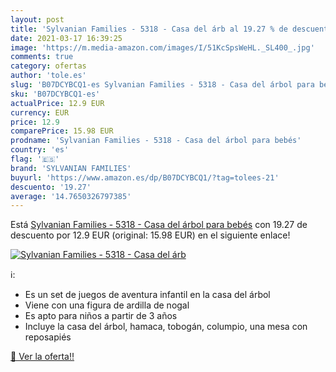 ```yaml
---
layout: post
title: 'Sylvanian Families - 5318 - Casa del árb al 19.27 % de descuento'
date: 2021-03-17 16:39:25
image: 'https://m.media-amazon.com/images/I/51KcSpsWeHL._SL400_.jpg'
comments: true
category: ofertas
author: 'tole.es'
slug: 'B07DCYBCQ1-es Sylvanian Families - 5318 - Casa del árbol para bebés'
sku: 'B07DCYBCQ1-es'
actualPrice: 12.9 EUR
currency: EUR
price: 12.9
comparePrice: 15.98 EUR
prodname: 'Sylvanian Families - 5318 - Casa del árbol para bebés'
country: 'es'
flag: '🇪🇸'
brand: 'SYLVANIAN FAMILIES'
buyurl: 'https://www.amazon.es/dp/B07DCYBCQ1/?tag=tolees-21'
descuento: '19.27'
average: '14.7650326797385'
---
```


Está [Sylvanian Families - 5318 - Casa del árbol para bebés](https://www.amazon.es/dp/B07DCYBCQ1/?tag=tolees-21) con 19.27 de descuento por 12.9 EUR (original: 15.98 EUR) en el siguiente enlace!

[![Sylvanian Families - 5318 - Casa del árb](https://m.media-amazon.com/images/I/51KcSpsWeHL._SL400_.jpg)](https://www.amazon.es/dp/B07DCYBCQ1/?tag=tolees-21)

ℹ️:

- Es un set de juegos de aventura infantil en la casa del árbol
- Viene con una figura de ardilla de nogal
- Es apto para niños a partir de 3 años
- Incluye la casa del árbol, hamaca, tobogán, columpio, una mesa con reposapiés

[🛒 Ver la oferta!!](https://www.amazon.es/dp/B07DCYBCQ1/?tag=tolees-21)
